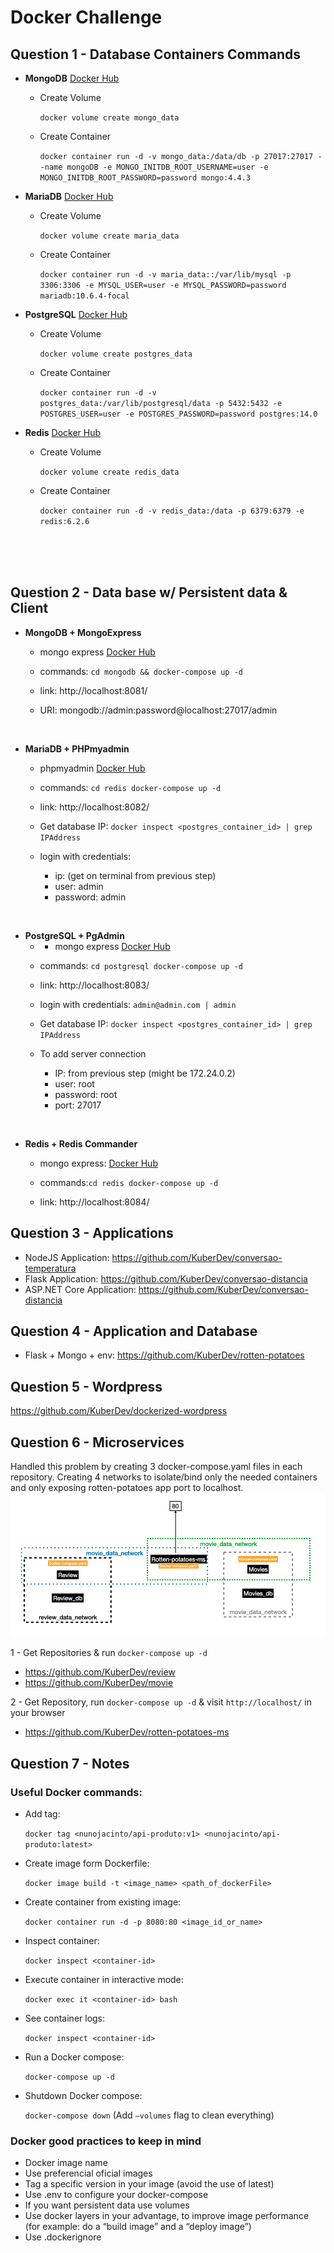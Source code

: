 # Docker Challenge





## Question 1 - Database Containers Commands

- **MongoDB** [Docker Hub](https://hub.docker.com/_/mongo)
	- Create Volume

    	`docker volume create mongo_data`
	- Create Container

    	`docker container run -d -v mongo_data:/data/db -p 27017:27017 --name mongoDB -e MONGO_INITDB_ROOT_USERNAME=user -e MONGO_INITDB_ROOT_PASSWORD=password mongo:4.4.3`


- **MariaDB** [Docker Hub](https://hub.docker.com/_/mariadb)
	- Create Volume

    	`docker volume create maria_data`
	- Create Container

        `docker container run -d -v maria_data::/var/lib/mysql -p 3306:3306 -e MYSQL_USER=user -e MYSQL_PASSWORD=password mariadb:10.6.4-focal`

- **PostgreSQL** [Docker Hub](https://hub.docker.com/_/postgres)
	- Create Volume

        `docker volume create postgres_data`
	- Create Container

        `docker container run -d -v postgres_data:/var/lib/postgresql/data -p 5432:5432 -e POSTGRES_USER=user -e POSTGRES_PASSWORD=password postgres:14.0`


- **Redis** [Docker Hub](https://hub.docker.com/_/redis)
	- Create Volume

        `docker volume create redis_data`
	- Create Container

        `docker container run -d -v redis_data:/data -p 6379:6379 -e redis:6.2.6`


<br>
<br>
<br>

## Question 2 - Data base w/ Persistent data & Client
- **MongoDB + MongoExpress**

    - mongo express [Docker Hub](https://hub.docker.com/_/mongo-express)

    - commands: `cd mongodb && docker-compose up -d`

    - link: http://localhost:8081/
    - URI: mongodb://admin:password@localhost:27017/admin


<br>

- **MariaDB + PHPmyadmin**
    - phpmyadmin [Docker Hub](https://hub.docker.com/r/phpmyadmin/phpmyadmin/)

    - commands:
        `cd redis docker-compose up -d`

    - link: http://localhost:8082/

    - Get database IP: `docker inspect <postgres_container_id> | grep IPAddress`
    - login with credentials:
        - ip: (get on terminal from previous step)
        - user: admin
        - password: admin


<br>

- **PostgreSQL + PgAdmin**
    - - mongo express [Docker Hub](https://hub.docker.com/_/mongo-express)

    - commands: `cd postgresql docker-compose up -d`

    - link: http://localhost:8083/
    - login with credentials: `admin@admin.com | admin`
    - Get database IP: `docker inspect <postgres_container_id> | grep IPAddress`
    - To add server connection
        - IP: from previous step  (might be 172.24.0.2)
        - user: root
        - password: root
        - port: 27017


<br>

- **Redis + Redis Commander**
    - mongo express: [Docker Hub](https://hub.docker.com/_/mongo-express)

    - commands:`cd redis docker-compose up -d`

    - link: http://localhost:8084/



## Question 3 - Applications

- NodeJS Application: https://github.com/KuberDev/conversao-temperatura
- Flask Application: https://github.com/KuberDev/conversao-distancia
- ASP.NET Core Application: https://github.com/KuberDev/conversao-distancia

## Question 4 - Application and Database
- Flask + Mongo + env: https://github.com/KuberDev/rotten-potatoes

## Question 5 - Wordpress
https://github.com/KuberDev/dockerized-wordpress


## Question 6 - Microservices
Handled this problem by creating 3 docker-compose.yaml files in each repository. Creating 4 networks to isolate/bind only the needed containers and only exposing rotten-potatoes app port to localhost.
![Diagrama da solução](./img/ms.png)


1 - Get Repositories & run `docker-compose up -d`
 - https://github.com/KuberDev/review
 - https://github.com/KuberDev/movie

2 - Get Repository, run `docker-compose up -d` & visit `http://localhost/` in your browser
 - https://github.com/KuberDev/rotten-potatoes-ms


## Question 7 - Notes

### Useful Docker commands:

- Add tag:

    `docker tag <nunojacinto/api-produto:v1> <nunojacinto/api-produto:latest>`

- Create image form Dockerfile:

    `docker image build -t <image_name> <path_of_dockerFile>`

- Create container from existing image:

    `docker container run -d -p 8080:80 <image_id_or_name>`

- Inspect container:

    `docker inspect <container-id>`

- Execute container in interactive mode:

    `docker exec it <container-id> bash`

- See container logs:

    `docker inspect <container-id>`

- Run a Docker compose:

    `docker-compose up -d`

- Shutdown Docker compose:

    `docker-compose down`   (Add `—volumes` flag to clean everything)



### Docker good practices to keep in mind
- Docker image name
- Use preferencial oficial images
- Tag a specific version in your image (avoid the use of latest)
- Use .env to configure your docker-compose
- If you want persistent data use volumes
- Use docker layers in your advantage, to improve image performance (for example: do a “build image” and a “deploy image”)
- Use .dockerignore
